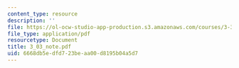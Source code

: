 ```yaml
---
content_type: resource
description: ''
file: https://ol-ocw-studio-app-production.s3.amazonaws.com/courses/3-320-atomistic-computer-modeling-of-materials-sma-5107-spring-2005/6668db5edfd723beaa00d8195b04a5d7_3_03_note.pdf
file_type: application/pdf
resourcetype: Document
title: 3_03_note.pdf
uid: 6668db5e-dfd7-23be-aa00-d8195b04a5d7
---
```

